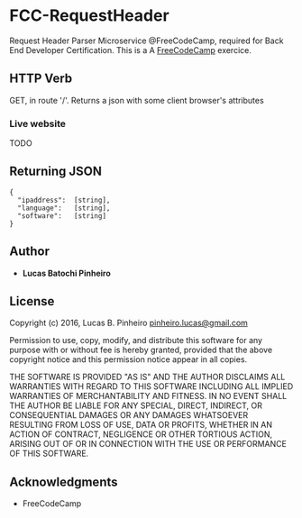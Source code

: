 # FCC-RequestHeader

Request Header Parser Microservice @FreeCodeCamp, required for Back End Developer Certification.
This is a A [FreeCodeCamp](https://www.freecodecamp.com/challenges/request-header-parser-microservice) exercice.

## HTTP Verb

GET, in route '/'. Returns a json with some client browser's attributes

### Live website

TODO

## Returning JSON

```
{
  "ipaddress":  [string],
  "language":   [string],
  "software":   [string]
}
```
## Author

* **Lucas Batochi Pinheiro**

## License

Copyright (c) 2016, Lucas B. Pinheiro pinheiro.lucas@gmail.com

Permission to use, copy, modify, and distribute this software for any purpose with or without fee is hereby granted, provided that the above copyright notice and this permission notice appear in all copies.

THE SOFTWARE IS PROVIDED "AS IS" AND THE AUTHOR DISCLAIMS ALL WARRANTIES WITH REGARD TO THIS SOFTWARE INCLUDING ALL IMPLIED WARRANTIES OF MERCHANTABILITY AND FITNESS. IN NO EVENT SHALL THE AUTHOR BE LIABLE FOR ANY SPECIAL, DIRECT, INDIRECT, OR CONSEQUENTIAL DAMAGES OR ANY DAMAGES WHATSOEVER RESULTING FROM LOSS OF USE, DATA OR PROFITS, WHETHER IN AN ACTION OF CONTRACT, NEGLIGENCE OR OTHER TORTIOUS ACTION, ARISING OUT OF OR IN CONNECTION WITH THE USE OR PERFORMANCE OF THIS SOFTWARE.

## Acknowledgments

* FreeCodeCamp

